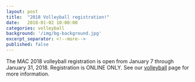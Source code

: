 ```yaml
---
layout: post
title:  "2018 Volleyball registration!"
date:   2018-01-02 10:00:00
categories: volleyball
background: '/img/bg-background.jpg'
excerpt_separator: <!--more-->
published: false
---
```

The MAC 2018 volleyball registration is open from January 7 through January 31, 2018. Registration is ONLINE ONLY. See our [volleyball](/volleyball) page for more information.